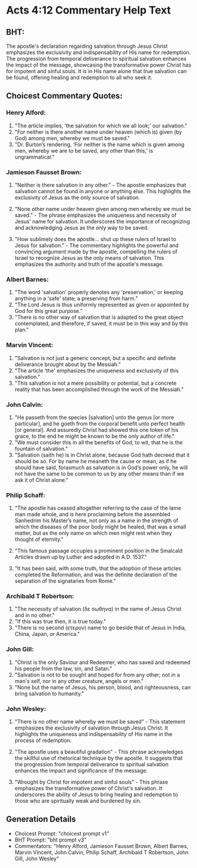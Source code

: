 # Acts 4:12 Commentary Help Text

## BHT:
The apostle's declaration regarding salvation through Jesus Christ emphasizes the exclusivity and indispensability of His name for redemption. The progression from temporal deliverance to spiritual salvation enhances the impact of the message, showcasing the transformative power Christ has for impotent and sinful souls. It is in His name alone that true salvation can be found, offering healing and redemption to all who seek it.

## Choicest Commentary Quotes:
### Henry Alford:
1. "The article implies, ‘the salvation for which we all look;’ our salvation."
2. "For neither is there another name under heaven (which is) given (by God) among men, whereby we must be saved."
3. "Dr. Burton’s rendering, ‘For neither is the name which is given among men, whereby we are to be saved, any other than this,’ is ungrammatical."

### Jamieson Fausset Brown:
1. "Neither is there salvation in any other." - The apostle emphasizes that salvation cannot be found in anyone or anything else. This highlights the exclusivity of Jesus as the only source of salvation.

2. "None other name under heaven given among men whereby we must be saved." - The phrase emphasizes the uniqueness and necessity of Jesus' name for salvation. It underscores the importance of recognizing and acknowledging Jesus as the only way to be saved.

3. "How sublimely does the apostle... shut up these rulers of Israel to Jesus for salvation." - The commentary highlights the powerful and convincing argument made by the apostle, compelling the rulers of Israel to recognize Jesus as the only means of salvation. This emphasizes the authority and truth of the apostle's message.

### Albert Barnes:
1. "The word 'salvation' properly denotes any 'preservation,' or keeping anything in a 'safe' state; a preserving from harm."
2. "The Lord Jesus is thus uniformly represented as given or appointed by God for this great purpose."
3. "There is no other way of salvation that is adapted to the great object contemplated, and therefore, if saved, it must be in this way and by this plan."

### Marvin Vincent:
1. "Salvation is not just a generic concept, but a specific and definite deliverance brought about by the Messiah."
2. "The article 'the' emphasizes the uniqueness and exclusivity of this salvation."
3. "This salvation is not a mere possibility or potential, but a concrete reality that has been accomplished through the work of the Messiah."

### John Calvin:
1. "He passeth from the species [salvation] unto the genus [or more particular], and he goeth from the corporal benefit unto perfect health [or general]. And assuredly Christ had showed this one token of his grace, to the end he might be known to be the only author of life."
2. "We must consider this in all the benefits of God, to wit, that he is the fountain of salvation."
3. "Salvation (saith he) is in Christ alone, because God hath decreed that it should be so. For by name he meaneth the cause or mean, as if he should have said, forasmuch as salvation is in God’s power only, he will not have the same to be common to us by any other means than if we ask it of Christ alone."

### Philip Schaff:
1. "The apostle has ceased altogether referring to the case of the lame man made whole, and is here proclaiming before the assembled Sanhedrim his Master’s name, not only as a name in the strength of which the diseases of the poor body might be healed, that was a small matter, but as the only name on which men might rest when they thought of eternity."

2. "This famous passage occupies a prominent position in the Smalcald Articles drawn up by Luther and adopted in A.D. 1537."

3. "It has been said, with some truth, that the adoption of these articles completed the Reformation, and was the definite declaration of the separation of the signataries from Rome."

### Archibald T Robertson:
1. "The necessity of salvation (δε σωθηνα) in the name of Jesus Christ and in no other."
2. "If this was true then, it is true today."
3. "There is no second (ετερον) name to go beside that of Jesus in India, China, Japan, or America."

### John Gill:
1. "Christ is the only Saviour and Redeemer, who has saved and redeemed his people from the law, sin, and Satan."
2. "Salvation is not to be sought and hoped for from any other; not in a man's self, nor in any other creature, angels or men."
3. "None but the name of Jesus, his person, blood, and righteousness, can bring salvation to humanity."

### John Wesley:
1. "There is no other name whereby we must be saved" - This statement emphasizes the exclusivity of salvation through Jesus Christ. It highlights the uniqueness and indispensability of His name in the process of redemption.

2. "The apostle uses a beautiful gradation" - This phrase acknowledges the skillful use of rhetorical technique by the apostle. It suggests that the progression from temporal deliverance to spiritual salvation enhances the impact and significance of the message.

3. "Wrought by Christ for impotent and sinful souls" - This phrase emphasizes the transformative power of Christ's salvation. It underscores the ability of Jesus to bring healing and redemption to those who are spiritually weak and burdened by sin.


## Generation Details
- Choicest Prompt: "choicest prompt v1"
- BHT Prompt: "bht prompt v3"
- Commentators: "Henry Alford, Jamieson Fausset Brown, Albert Barnes, Marvin Vincent, John Calvin, Philip Schaff, Archibald T Robertson, John Gill, John Wesley"
